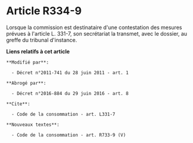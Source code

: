 # Article R334-9

Lorsque la commission est destinataire d'une contestation des mesures prévues à l'article L. 331-7, son secrétariat la
transmet, avec le dossier, au      greffe du tribunal d'instance.

**Liens relatifs à cet article**

	**Modifié par**:

	  - Décret n°2011-741 du 28 juin 2011 - art. 1

	**Abrogé par**:

	  - Décret n°2016-884 du 29 juin 2016 - art. 8

	**Cite**:

	  - Code de la consommation - art. L331-7

	**Nouveaux textes**:

	  - Code de la consommation - art. R733-9 (V)
